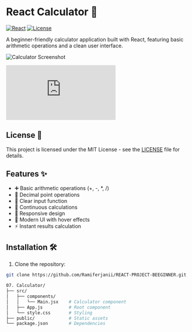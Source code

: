 # React Calculator 🧮

[![React](https://img.shields.io/badge/React-18.2.0-blue)](https://reactjs.org/)
[![License](https://img.shields.io/badge/License-MIT-green)](LICENSE)

A beginner-friendly calculator application built with React, featuring basic arithmetic operations and a clean user interface.

![Calculator Screenshot](./public/calculator-screenshot.png)

[![License](https://github.com/Ramiferjanii/REACT-PROJECT-BEEGINNER/blob/a0108651a323b9bbd4f438e37fbe4e24e035ce55/07.%20Calculator/LICENSE.md)](LICENSE)
## License 📄

This project is licensed under the MIT License - see the [LICENSE](LICENSE) file for details.

## Features ✨

- ➕ Basic arithmetic operations (+, -, *, /)
- 🔢 Decimal point operations
- 🧹 Clear input function
- 🔄 Continuous calculations
- 📱 Responsive design
- 🎨 Modern UI with hover effects
- ⚡ Instant results calculation

## Installation 🛠️

1. Clone the repository:
```bash
git clone https://github.com/Ramiferjanii/REACT-PROJECT-BEEGINNER.git

07. Calculator/
├── src/
│   ├── components/
│   │   └── Main.jsx    # Calculator component
│   ├── App.js          # Root component
│   └── style.css       # Styling
├── public/             # Static assets
└── package.json        # Dependencies
